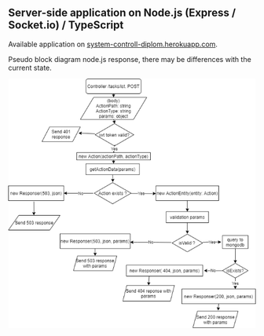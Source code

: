 ## Server-side application on Node.js (Express / Socket.io) / TypeScript

Available application on [system-controll-diplom.herokuapp.com](https://system-controll-diplom.herokuapp.com).

Pseudo block diagram node.js response, there may be differences with the current state.

![Node.js diagram response](../nodeJS_diagram.png)
